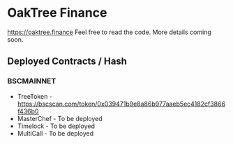 # OakTree Finance

https://oaktree.finance Feel free to read the code. More details coming soon.

## Deployed Contracts / Hash

### BSCMAINNET

- TreeToken - https://bscscan.com/token/0x039471b9e8a86b977aaeb5ec4182cf3866f436b0
- MasterChef - To be deployed 
- Timelock - To be deployed
- MultiCall - To be deployed
